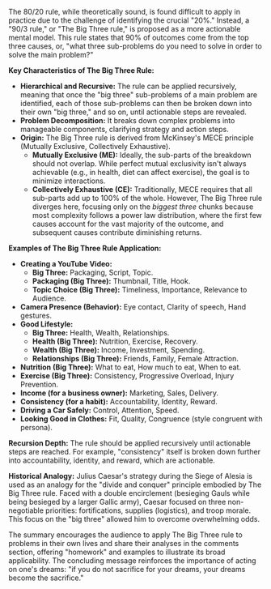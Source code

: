 The 80/20 rule, while theoretically sound, is found difficult to apply in practice due to the challenge of identifying the crucial "20%." Instead, a "90/3 rule," or "The Big Three rule," is proposed as a more actionable mental model. This rule states that 90% of outcomes come from the top three causes, or, "what three sub-problems do you need to solve in order to solve the main problem?"

**Key Characteristics of The Big Three Rule:**
*   **Hierarchical and Recursive:** The rule can be applied recursively, meaning that once the "big three" sub-problems of a main problem are identified, each of those sub-problems can then be broken down into their own "big three," and so on, until actionable steps are revealed.
*   **Problem Decomposition:** It breaks down complex problems into manageable components, clarifying strategy and action steps.
*   **Origin:** The Big Three rule is derived from McKinsey's MECE principle (Mutually Exclusive, Collectively Exhaustive).
    *   **Mutually Exclusive (ME):** Ideally, the sub-parts of the breakdown should not overlap. While perfect mutual exclusivity isn't always achievable (e.g., in health, diet can affect exercise), the goal is to minimize interactions.
    *   **Collectively Exhaustive (CE):** Traditionally, MECE requires that all sub-parts add up to 100% of the whole. However, The Big Three rule diverges here, focusing only on the *biggest three* chunks because most complexity follows a power law distribution, where the first few causes account for the vast majority of the outcome, and subsequent causes contribute diminishing returns.

**Examples of The Big Three Rule Application:**

*   **Creating a YouTube Video:**
    *   **Big Three:** Packaging, Script, Topic.
    *   **Packaging (Big Three):** Thumbnail, Title, Hook.
    *   **Topic Choice (Big Three):** Timeliness, Importance, Relevance to Audience.
*   **Camera Presence (Behavior):** Eye contact, Clarity of speech, Hand gestures.
*   **Good Lifestyle:**
    *   **Big Three:** Health, Wealth, Relationships.
    *   **Health (Big Three):** Nutrition, Exercise, Recovery.
    *   **Wealth (Big Three):** Income, Investment, Spending.
    *   **Relationships (Big Three):** Friends, Family, Female Attraction.
*   **Nutrition (Big Three):** What to eat, How much to eat, When to eat.
*   **Exercise (Big Three):** Consistency, Progressive Overload, Injury Prevention.
*   **Income (for a business owner):** Marketing, Sales, Delivery.
*   **Consistency (for a habit):** Accountability, Identity, Reward.
*   **Driving a Car Safely:** Control, Attention, Speed.
*   **Looking Good in Clothes:** Fit, Quality, Congruence (style congruent with persona).

**Recursion Depth:** The rule should be applied recursively until actionable steps are reached. For example, "consistency" itself is broken down further into accountability, identity, and reward, which are actionable.

**Historical Analogy:**
Julius Caesar's strategy during the Siege of Alesia is used as an analogy for the "divide and conquer" principle embodied by The Big Three rule. Faced with a double encirclement (besieging Gauls while being besieged by a larger Gallic army), Caesar focused on three non-negotiable priorities: fortifications, supplies (logistics), and troop morale. This focus on the "big three" allowed him to overcome overwhelming odds.

The summary encourages the audience to apply The Big Three rule to problems in their own lives and share their analyses in the comments section, offering "homework" and examples to illustrate its broad applicability. The concluding message reinforces the importance of acting on one's dreams: "if you do not sacrifice for your dreams, your dreams become the sacrifice."